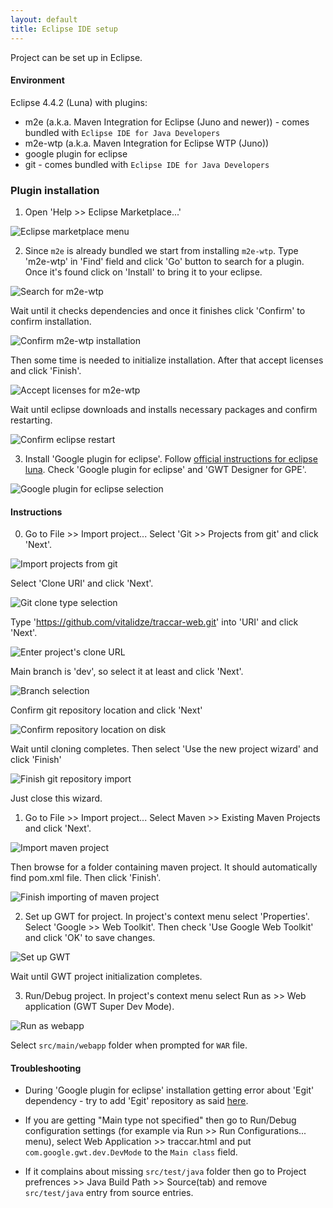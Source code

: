 ```yaml
---
layout: default
title: Eclipse IDE setup
---
```


Project can be set up in Eclipse.

#### Environment

Eclipse 4.4.2 (Luna) with plugins:

  * m2e (a.k.a. Maven Integration for Eclipse (Juno and newer)) - comes bundled with `Eclipse IDE for Java Developers`
  * m2e-wtp (a.k.a. Maven Integration for Eclipse WTP (Juno))
  * google plugin for eclipse
  * git - comes bundled with `Eclipse IDE for Java Developers`

### Plugin installation

1) Open 'Help >> Eclipse Marketplace...'

![Eclipse marketplace menu](http://i62.tinypic.com/fb9deq.png)

2) Since `m2e` is already bundled we start from installing `m2e-wtp`. Type 'm2e-wtp' in 'Find' field and click 'Go' button to search for a plugin. Once it's found click on 'Install' to bring it to your eclipse.

![Search for m2e-wtp](http://i59.tinypic.com/2mpn0ir.png)

Wait until it checks dependencies and once it finishes click 'Confirm' to confirm installation.

![Confirm m2e-wtp installation](http://i58.tinypic.com/2lscoex.png)

Then some time is needed to initialize installation. After that accept licenses and click 'Finish'.

![Accept licenses for m2e-wtp](http://i57.tinypic.com/riu2w3.png)

Wait until eclipse downloads and installs necessary packages and confirm restarting.

![Confirm eclipse restart](http://i62.tinypic.com/qyibz9.png)

3) Install 'Google plugin for eclipse'. Follow [official instructions for eclipse luna](https://developers.google.com/eclipse/docs/install-eclipse-4.4). Check 'Google plugin for eclipse' and 'GWT Designer for GPE'.

![Google plugin for eclipse selection](http://i58.tinypic.com/359gylx.png)

#### Instructions

0) Go to File >> Import project... Select 'Git >> Projects from git' and click 'Next'.

![Import projects from git](http://i59.tinypic.com/2livnzd.png)

Select 'Clone URI' and click 'Next'.

![Git clone type selection](http://i59.tinypic.com/1r92tv.png)

Type 'https://github.com/vitalidze/traccar-web.git' into 'URI' and click 'Next'.

![Enter project's clone URL](http://i62.tinypic.com/502m34.png)

Main branch is 'dev', so select it at least and click 'Next'.

![Branch selection](http://i62.tinypic.com/289ve5c.png)

Confirm git repository location and click 'Next'

![Confirm repository location on disk](http://i60.tinypic.com/2mybz3k.png)

Wait until cloning completes. Then select 'Use the new project wizard' and click 'Finish'

![Finish git repository import](http://i61.tinypic.com/inhnqr.png)

Just close this wizard.

1) Go to File >> Import project... Select Maven >> Existing Maven Projects and click 'Next'.

![Import maven project](http://i58.tinypic.com/21kkl7d.png)

Then browse for a folder containing maven project. It should automatically find pom.xml file. Then click 'Finish'.

![Finish importing of maven project](http://i62.tinypic.com/2a5ljdy.png)

2) Set up GWT for project. In project's context menu select 'Properties'. Select 'Google >> Web Toolkit'. Then check 'Use Google Web Toolkit' and click 'OK' to save changes.

![Set up GWT](http://i61.tinypic.com/hraauf.png)

Wait until GWT project initialization completes.

3) Run/Debug project. In project's context menu select Run as >> Web application (GWT Super Dev Mode).

![Run as webapp](http://i62.tinypic.com/34o23r6.png)

Select `src/main/webapp` folder when prompted for `WAR` file.

#### Troubleshooting

* During 'Google plugin for eclipse' installation getting error about 'Egit' dependency - try to add 'Egit' repository as said [here](https://www.eclipse.org/forums/index.php?t=msg&th=1026052&goto=1678778&#msg_1678778).

* If you are getting "Main type not specified" then go to Run/Debug configuration settings (for example via Run >> Run Configurations... menu), select Web Application >> traccar.html and put `com.google.gwt.dev.DevMode` to the `Main class` field.

* If it complains about missing `src/test/java` folder then go to Project prefrences >> Java Build Path >> Source(tab) and remove `src/test/java` entry from source entries.
